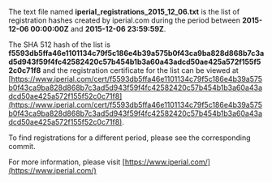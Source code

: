 The text file named **iperial_registrations_2015_12_06.txt** is the list of registration hashes created by iperial.com during the period between **2015-12-06 00:00:00Z** and **2015-12-06 23:59:59Z**.

The SHA 512 hash of the list is **f5593db5ffa46e1101134c79f5c186e4b39a575b0f43ca9ba828d868b7c3ad5d943f59f4fc42582420c57b454b1b3a60a43adcd50ae425a572f155f52c0c71f8** and the registration certificate for the list can be viewed at [https://www.iperial.com/cert/f5593db5ffa46e1101134c79f5c186e4b39a575b0f43ca9ba828d868b7c3ad5d943f59f4fc42582420c57b454b1b3a60a43adcd50ae425a572f155f52c0c71f8](https://www.iperial.com/cert/f5593db5ffa46e1101134c79f5c186e4b39a575b0f43ca9ba828d868b7c3ad5d943f59f4fc42582420c57b454b1b3a60a43adcd50ae425a572f155f52c0c71f8).

To find registrations for a different period, please see the corresponding commit.

For more information, please visit [https://www.iperial.com/](https://www.iperial.com/)
